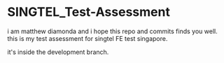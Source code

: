 # SINGTEL_Test-Assessment
i am matthew diamonda and i hope this repo and commits finds you well. this is my test assessment for singtel FE test singapore.  

it's inside the development branch.
